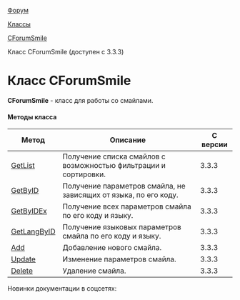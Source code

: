 [Форум](/api_help/forum/index.php)

[Классы](/api_help/forum/developer/index.php)

[CForumSmile](/api_help/forum/developer/cforumsmile/index.php)

Класс CForumSmile (доступен с 3.3.3)

Класс CForumSmile
=================

**CForumSmile** - класс для работы со смайлами.

#### Методы класса

| Метод | Описание | C версии |
| --- | --- | --- |
| [GetList](/api_help/forum/developer/cforumsmile/getlist.php) | Получение списка смайлов с возможностью фильтрации и сортировки. | 3.3.3 |
| [GetByID](/api_help/forum/developer/cforumsmile/getbyid.php) | Получение параметров смайла, не зависящих от языка, по его коду. | 3.3.3 |
| [GetByIDEx](/api_help/forum/developer/cforumsmile/getbyidex.php) | Получение всех параметров смайла по его коду и языку. | 3.3.3 |
| [GetLangByID](/api_help/forum/developer/cforumsmile/getlangbyid.php) | Получение языковых параметров смайла по его коду и языку. | 3.3.3 |
| [Add](/api_help/forum/developer/cforumsmile/add.php) | Добавление нового смайла. | 3.3.3 |
| [Update](/api_help/forum/developer/cforumsmile/update.php) | Изменение параметров смайла. | 3.3.3 |
| [Delete](/api_help/forum/developer/cforumsmile/delete.php) | Удаление смайла. | 3.3.3 |

Новинки документации в соцсетях: